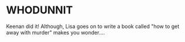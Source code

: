 # WHODUNNIT

Keenan did it! Although, Lisa goes on to write a book called "how to get away with murder" makes you wonder....